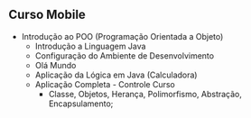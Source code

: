 ## Curso Mobile
- Introdução ao POO (Programação Orientada a Objeto)
    - Introdução a Linguagem Java
    - Configuração do Ambiente de Desenvolvimento
    - Olá Mundo
    - Aplicação da Lógica em Java (Calculadora)
    - Aplicação Completa - Controle Curso
        - Classe, Objetos, Herança, Polimorfismo, Abstração, Encapsulamento;